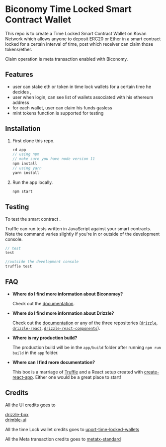 # Biconomy Time Locked Smart Contract Wallet

This repo is to create  a Time Locked Smart Contract Wallet on Kovan Network which allows anyone to deposit ERC20 or Ether in a smart contract locked for a certain interval of time, post which receiver can claim those tokens/ether.

Claim operation is meta transaction enabled with Biconomy.
## Features
- user can stake eth or token in time lock wallets for a certain time he decides , 
- user when login, can see list of wallets associated with his ethereum address 
- for each wallet, user can claim his funds gasless  
- mint tokens function is supported for testing 
## Installation

1. First clone this repo.
    ```javascript
    cd app
    // using npm
    // make sure you have node version 11  
    npm install 
    // using yarn 
    yarn install
    ```
2. Run the app locally.
    ```javascript
    npm start
    ```


## Testing
 To test the smart contract .
 
 Truffle can run tests written in  JavaScript against your smart contracts. Note the command varies slightly if you're in or outside of the development console.
```javascript
// test 
test

//outside the development console
truffle test
```

## FAQ


* __Where do I find more information about Biconomey?__

    Check out the [documentation](https://docs.biconomy.io/).

* __Where do I find more information about Drizzle?__

    Check out the [documentation](http://truffleframework.com/docs/drizzle/getting-started) or any of the three repositories ([`drizzle`](https://github.com/trufflesuite/drizzle), [`drizzle-react`](https://github.com/trufflesuite/drizzle-react), [`drizzle-react-components`](https://github.com/trufflesuite/drizzle-react-components)).

* __Where is my production build?__

    The production build will be in the `app/build` folder after running `npm run build` in the `app` folder.

* __Where can I find more documentation?__

    This box is a marriage of [Truffle](http://truffleframework.com/) and a React setup created with [create-react-app](https://github.com/facebookincubator/create-react-app/blob/master/packages/react-scripts/template/README.md). Either one would be a great place to start!
## Credits
All the UI credits goes to

 [drizzle-box](https://github.com/truffle-box/drizzle-box)  
 [drimble-ui](https://github.com/ConsenSysMesh/rimble-ui) 
 
All the time Lock wallet credits goes to [uport-time-locked-wallets](https://github.com/radek1st/uport-time-locked-wallets) 

All the Meta transaction  credits goes to [metatx-standard](https://github.com/bcnmy/metatx-standard) 